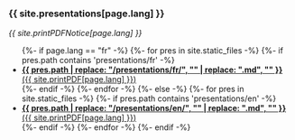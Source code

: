### {{ site.presentations[page.lang] }}

_{{ site.printPDFNotice[page.lang] }}_

<ul class="post-list">
{%- if page.lang == "fr" -%}
  {%- for pres in site.static_files -%}
    {%- if pres.path contains 'presentations/fr' -%}
    <li>
      <strong>
        <a target="_blank" href="presentation.html?markdown=fr/{{ pres.path | replace: "/presentations/fr/", ""  }}">
          {{ pres.path | replace: "/presentations/fr/", "" | replace: ".md", "" }}
        </a>
      </strong>
      <a target="_blank" href="presentation-pdf.html?markdown=fr/{{ pres.path | replace: "/presentations/fr/", ""  }}&print-pdf">
          ({{ site.printPDF[page.lang] }})
      </a>
    </li>
    {%- endif -%}
  {%- endfor -%}
{%- else -%}
  {%- for pres in site.static_files -%}
    {%- if pres.path contains 'presentations/en' -%}
    <li>
      <strong>
        <a target="_blank" href="presentation.html?markdown=en/{{ pres.path | replace: "/presentations/en/", ""  }}">
          {{ pres.path | replace: "/presentations/en/", "" | replace: ".md", "" }}
        </a>
      </strong>
      <a target="_blank" href="presentation-pdf.html?markdown=en/{{ pres.path | replace: "/presentations/en/", ""  }}&print-pdf">
          ({{ site.printPDF[page.lang] }})
      </a>
    </li>
    {%- endif -%}
  {%- endfor -%}
{%- endif -%}
</ul>